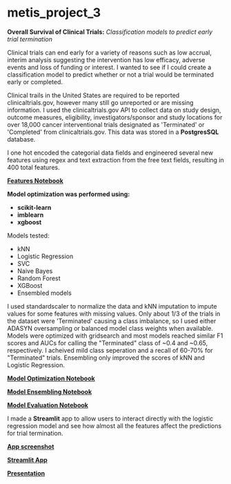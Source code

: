 # metis_project_3

**Overall Survival of Clinical Trials:**
*Classification models to predict early trial termination*

Clinical trials can end early for a variety of reasons such as low accrual, interim analysis suggesting the intervention has low efficacy, adverse events and loss of funding or interest. I wanted to see if I could create a classification model to predict whether or not a trial would be terminated early or completed.

Clinical trails in the United States are required to be reported clinicaltrials.gov, however many still go unreported or are missing information. I used the clinicaltrials.gov API to collect data on study design, outcome measures, eligibility, investigators/sponsor and study locations for over 18,000 cancer interventional trials designated as 'Terminated' or 'Completed' from clinicaltrials.gov. This data was stored in a **PostgresSQL** database.

I one hot encoded the categorial data fields and engineered several new features using regex and text extraction from the free text fields, resulting in 400 total features. 

[**Features Notebook**](https://github.com/Beth526/metis_project_3/blob/main/Project3_features.ipynb)

**Model optimization was performed using:**

- **scikit-learn**
- **imblearn**
- **xgboost**

Models tested:

- kNN
- Logistic Regression
- SVC
- Naive Bayes
- Random Forest
- XGBoost
- Ensembled models

I used standardscaler to normalize the data and kNN imputation to impute values for some features with missing values. Only about 1/3 of the trials in the dataset were 'Terminated' causing a class imbalance, so I used either ADASYN oversampling or balanced model class weights when available. Models were optimized with gridsearch and most models reached similar F1 scores and AUCs for calling the "Terminated" class of ~0.4 and ~0.65, respectively. I acheived mild class seperation and a recall of 60-70% for "Terminated" trials. Ensembling only improved the scores of kNN and Logistic Regression.

[**Model Optimization Notebook**](https://github.com/Beth526/metis_project_3/blob/main/Project3_model_optimization.ipynb)

[**Model Ensembling Notebook**](https://github.com/Beth526/metis_project_3/blob/main/Project3_model_ensembles.ipynb)

[**Model Evaluation Notebook**](https://github.com/Beth526/metis_project_3/blob/main/Project%203_model_test.ipynb)

I made a **Streamlit** app to allow users to interact directly with the logistic regression model and see how almost all the features affect the predictions for trial termination.

[**App screenshot**](https://github.com/Beth526/metis_project_3/blob/main/streamlit%20app%20screen%20shot.png)

[**Streamlit App**](https://github.com/Beth526/metis_project_3/blob/main/clin_trials_streamlit.py)

[**Presentation**](https://github.com/Beth526/metis_project_3/blob/main/Project%203%20presentation.pdf)

